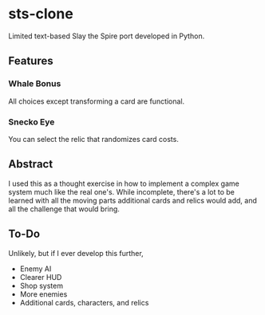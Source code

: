 # sts-clone
Limited text-based Slay the Spire port developed in Python.

## Features
### Whale Bonus
All choices except transforming a card are functional.
### Snecko Eye
You can select the relic that randomizes card costs.

## Abstract
I used this as a thought exercise in how to implement a complex game system much like the real one's. While incomplete, there's a lot to be learned with all the moving parts additional cards and relics would add, and all the challenge that would bring.

## To-Do
Unlikely, but if I ever develop this further,
- Enemy AI
- Clearer HUD
- Shop system
- More enemies
- Additional cards, characters, and relics
